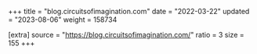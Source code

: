 +++
title = "blog.circuitsofimagination.com"
date = "2022-03-22"
updated = "2023-08-06"
weight = 158734

[extra]
source = "https://blog.circuitsofimagination.com/"
ratio = 3
size = 155
+++
